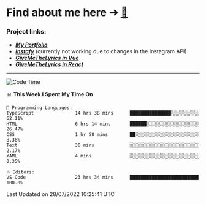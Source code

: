 # Find about me here ➜ [🧑](https://pauabella.dev)

### Project links:
- ***[My Portfolio](https://pauabella.dev)***
- ***[Instafy](https://instafy.me)*** (currently not working due to changes in the Instagram API)
- ***[GiveMeTheLyrics in Vue](https://lyrics.pauabella.dev)***
- ***[GiveMeTheLyrics in React](https://pauabella.dev/GiveMeTheLyrics)***

---
<!--START_SECTION:waka-->
![Code Time](http://img.shields.io/badge/Code%20Time-1%2C327%20hrs%2049%20mins-blue)

📊 **This Week I Spent My Time On** 

```text
💬 Programming Languages: 
TypeScript               14 hrs 38 mins      ███████████████░░░░░░░░░░   62.11% 
HTML                     6 hrs 14 mins       ██████░░░░░░░░░░░░░░░░░░░   26.47% 
CSS                      1 hr 58 mins        ██░░░░░░░░░░░░░░░░░░░░░░░   8.36% 
Text                     30 mins             ░░░░░░░░░░░░░░░░░░░░░░░░░   2.17% 
YAML                     4 mins              ░░░░░░░░░░░░░░░░░░░░░░░░░   0.35%

🔥 Editors: 
VS Code                  23 hrs 34 mins      █████████████████████████   100.0%

```


 Last Updated on 28/07/2022 10:25:41 UTC
<!--END_SECTION:waka-->
